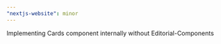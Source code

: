 ```yaml
---
"nextjs-website": minor
---
```


Implementing Cards component internally without Editorial-Components
